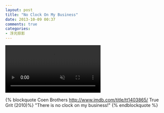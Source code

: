 ```yaml
---
layout: post
title: "No Clock On My Business"
date: 2013-10-09 00:37
comments: true
categories:
- 浮光掠影
---
```


<video autoplay loop muted playsinline>
    <source src="{{ site.static_base }}/downloads/video/movie_clips/no_clock_on_my_business.mp4" type="video/mp4">
    <p>Your browser doesn't support this embedded video.</p>
</video>

{% blockquote Coen Brothers  http://www.imdb.com/title/tt1403865/ True Grit (2010)%}
"There is no clock on my business!"
{% endblockquote %}